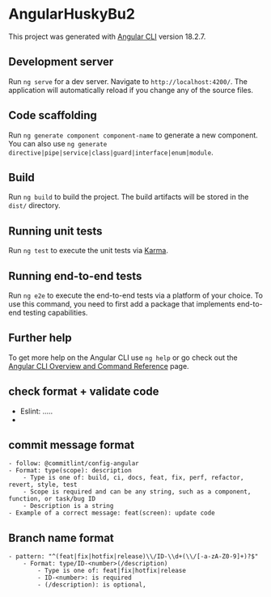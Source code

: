 # AngularHuskyBu2

This project was generated with [Angular CLI](https://github.com/angular/angular-cli) version 18.2.7.

## Development server

Run `ng serve` for a dev server. Navigate to `http://localhost:4200/`. The application will automatically reload if you change any of the source files.

## Code scaffolding

Run `ng generate component component-name` to generate a new component. You can also use `ng generate directive|pipe|service|class|guard|interface|enum|module`.

## Build

Run `ng build` to build the project. The build artifacts will be stored in the `dist/` directory.

## Running unit tests

Run `ng test` to execute the unit tests via [Karma](https://karma-runner.github.io).

## Running end-to-end tests

Run `ng e2e` to execute the end-to-end tests via a platform of your choice. To use this command, you need to first add a package that implements end-to-end testing capabilities.

## Further help

To get more help on the Angular CLI use `ng help` or go check out the [Angular CLI Overview and Command Reference](https://angular.dev/tools/cli) page.

## check format + validate code

- Eslint: .....
-

## commit message format

    - follow: @commitlint/config-angular
    - Format: type(scope): description
    	- Type is one of: build, ci, docs, feat, fix, perf, refactor, revert, style, test
    	- Scope is required and can be any string, such as a component, function, or task/bug ID
    	- Description is a string
    - Example of a correct message: feat(screen): update code

## Branch name format

    - pattern: "^(feat|fix|hotfix|release)\\/ID-\\d+(\\/[-a-zA-Z0-9]+)?$"
    	- Format: type/ID-<number>(/description)
    		- Type is one of: feat|fix|hotfix|release
    		- ID-<number>: is required
    		- (/description): is optional,
